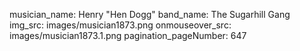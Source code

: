 musician_name: Henry &quot;Hen Dogg&quot;
band_name: The Sugarhill Gang
img_src: images/musician1873.png
onmouseover_src: images/musician1873.1.png
pagination_pageNumber: 647